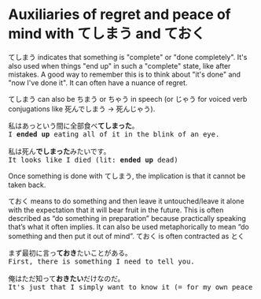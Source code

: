 # Auxiliaries of regret and peace of mind with てしまう and ておく

てしまう indicates that something is "complete" or "done completely". It's also used when things "end up" in such a "complete" state, like after mistakes. A good way to remember this is to think about "it's done" and "now I've done it". It can often have a nuance of regret.

てしまう can also be ちまう or ちゃう in speech (or じゃう for voiced verb conjugations like 死んでしまう \-\> 死んじゃう). 

<pre>
私はあっという間に全部食べ<b>てしまった</b>。
I <b>ended up</b> eating all of it in the blink of an eye.

私は死ん<b>でしまった</b>みたいです。  
It looks like I died (lit: <b>ended up</b> dead)
</pre>

Once something is done with てしまう, the implication is that it cannot be taken back.

ておく means to do something and then leave it untouched/leave it alone with the expectation that it will bear fruit in the future. This is often described as “do something in preparation” because practically speaking that’s what it often implies. It can also be used metaphorically to mean “do something and then put it out of mind”. ておく is often contracted as とく

<pre>
まず最初に言っ<b>ておき</b>たいことがある。
First, there is something I need to tell you.

俺はただ知って<b>おきたい</b>だけなのだ。
It's just that I simply want to know it (= for my own peace of mind)
</pre>
